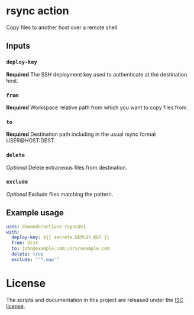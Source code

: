 # rsync action

Copy files to another host over a remote shell.

## Inputs

### `deploy-key`

**Required** The SSH deployment key used to authenticate at the destination host.

### `from`

**Required** Workspace relative path from which you want to copy files from.

### `to`

**Required** Destination path including in the usual rsync format USER@HOST:DEST.

### `delete`

_Optional_ Delete extraneous files from destination.

### `exclude`

_Optional_ Exclude files matching the pattern.

## Example usage

```yaml
uses: domonda/actions-rsync@v1
with:
  deploy-key: ${{ secrets.DEPLOY_KEY }}
  from: dist
  to: john@example.com:/srv/example.com
  delete: true
  exclude: "'*.map'"
```

# License

The scripts and documentation in this project are released under the [ISC license](LICENSE).
